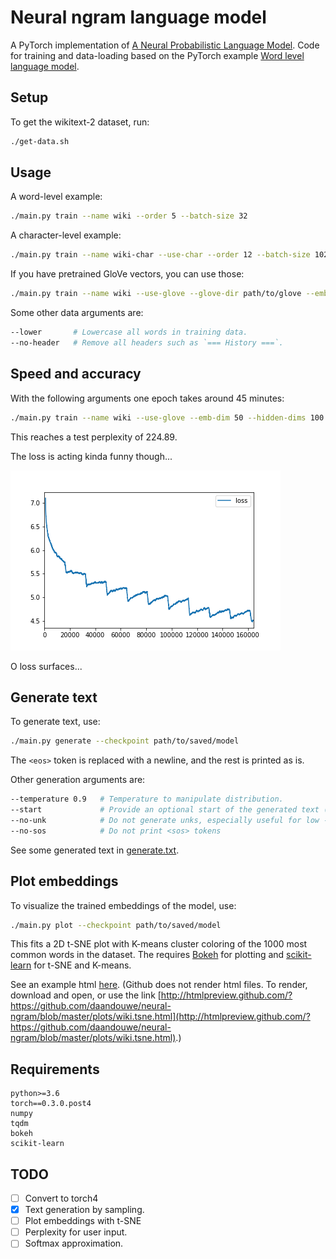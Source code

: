 # Neural ngram language model
A PyTorch implementation of [A Neural Probabilistic Language Model](http://www.jmlr.org/papers/volume3/bengio03a/bengio03a.pdf). Code for training and data-loading based on the PyTorch example [Word level language model](https://github.com/pytorch/examples/tree/master/word_language_model).

## Setup
To get the wikitext-2 dataset, run:
```bash
./get-data.sh
```

## Usage
A word-level example:
```bash
./main.py train --name wiki --order 5 --batch-size 32
```

A character-level example:
```bash
./main.py train --name wiki-char --use-char --order 12 --batch-size 1024
```

If you have pretrained GloVe vectors, you can use those:
```bash
./main.py train --name wiki --use-glove --glove-dir path/to/glove --emb-dim 50
```

Some other data arguments are:
```bash
--lower       # Lowercase all words in training data.
--no-header   # Remove all headers such as `=== History ===`.
```

## Speed and accuracy
With the following arguments one epoch takes around 45 minutes:
```bash
./main.py train --name wiki --use-glove --emb-dim 50 --hidden-dims 100 --batch-size 128 --epochs 10
```
This reaches a test perplexity of 224.89.

The loss is acting kinda funny though...

![loss](https://github.com/daandouwe/neural-ngram/blob/master/log/losses.png)

O loss surfaces...

## Generate text
To generate text, use:
```bash
./main.py generate --checkpoint path/to/saved/model
```
The `<eos>` token is replaced with a newline, and the rest is printed as is.

Other generation arguments are:
```bash
--temperature 0.9   # Temperature to manipulate distribution.
--start             # Provide an optional start of the generated text (can be longer than order)
--no-unk            # Do not generate unks, especially useful for low --temperature.
--no-sos            # Do not print <sos> tokens
```

See some generated text in [generate.txt](https://github.com/daandouwe/neural-ngram/blob/master/generated.txt).

## Plot embeddings
To visualize the trained embeddings of the model, use:
```bash
./main.py plot --checkpoint path/to/saved/model
```
This fits a 2D t-SNE plot with K-means cluster coloring of the 1000 most common words in the dataset. The requires [Bokeh](https://bokeh.pydata.org/en/latest/) for plotting and [scikit-learn](http://scikit-learn.org/stable/index.html) for t-SNE and K-means.

See an example html [here](https://github.com/daandouwe/neural-ngram/blob/master/plots/wiki.tsne.html). (Github does not render html files. To render, download and open, or use the link [http://htmlpreview.github.com/?https://github.com/daandouwe/neural-ngram/blob/master/plots/wiki.tsne.html](http://htmlpreview.github.com/?https://github.com/daandouwe/neural-ngram/blob/master/plots/wiki.tsne.html).)

## Requirements
```
python>=3.6
torch==0.3.0.post4
numpy
tqdm
bokeh
scikit-learn
```

## TODO
- [ ] Convert to torch4
- [X] Text generation by sampling.
- [ ] Plot embeddings with t-SNE
- [ ] Perplexity for user input.
- [ ] Softmax approximation.
